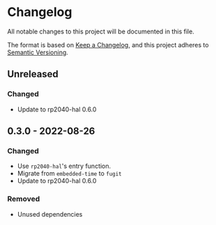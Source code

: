 # Changelog

All notable changes to this project will be documented in this file.

The format is based on [Keep a Changelog](https://keepachangelog.com/en/1.0.0/),
and this project adheres to [Semantic Versioning](https://semver.org/spec/v2.0.0.html).

## Unreleased

### Changed

- Update to rp2040-hal 0.6.0

## 0.3.0 - 2022-08-26

### Changed

- Use `rp2040-hal`'s entry function.
- Migrate from `embedded-time` to `fugit`
- Update to rp2040-hal 0.6.0

### Removed

- Unused dependencies

